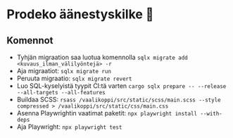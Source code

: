 # Prodeko äänestyskilke :bookmark:

## Komennot

- Tyhjän migraation saa luotua komennolla `sqlx migrate add <kuvaus_ilman_välilyöntejä> -r`
- Aja migraatiot: `sqlx migrate run`
- Peruuta migraatio: `sqlx migrate revert`
- Luo SQL-kyselyistä tyypit CI:tä varten `cargo sqlx prepare -- --release --all-targets --all-features`
- Buildaa SCSS: `rsass /vaalikoppi/src/static/scss/main.scss --style compressed > /vaalikoppi/src/static/css/main.css`
- Asenna Playwrightin vaatimat paketit: `npx playwright install --with-deps`
- Aja Playwright: `npx playwright test`
